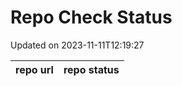 # Repo Check Status

Updated on 2023-11-11T12:19:27

| repo url | repo status |
| -------- | -------- | 
